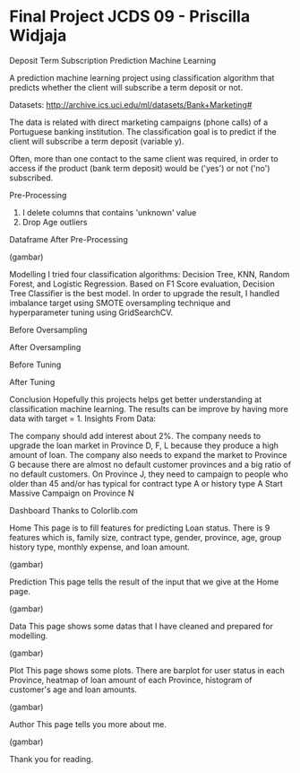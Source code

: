 # Final Project JCDS 09 - Priscilla Widjaja

Deposit Term Subscription Prediction Machine Learning

A prediction machine learning project using classification algorithm that predicts whether the client will subscribe a term deposit or not.

Datasets: http://archive.ics.uci.edu/ml/datasets/Bank+Marketing#

The data is related with direct marketing campaigns (phone calls) of a Portuguese banking institution.
The classification goal is to predict if the client will subscribe a term deposit (variable y).

Often, more than one contact to the same client was required, in order to access if the product (bank term deposit) would be ('yes') or not ('no') subscribed.

Pre-Processing

1. I delete columns that contains 'unknown' value
2. Drop Age outliers

Dataframe After Pre-Processing

(gambar)

Modelling
I tried four classification algorithms: Decision Tree, KNN, Random Forest, and Logistic Regression.
Based on F1 Score evaluation, Decision Tree Classifier is the best model.
In order to upgrade the result, I handled imbalance target using SMOTE oversampling technique and hyperparameter tuning using GridSearchCV.

Before Oversampling

After Oversampling

Before Tuning

After Tuning


Conclusion
Hopefully this projects helps get better understanding at classification machine learning.
The results can be improve by having more data with target = 1. 
Insights From Data:

The company should add interest about 2%.
The company needs to upgrade the loan market in Province D, F, L because they produce a high amount of loan.
The company also needs to expand the market to Province G because there are almost no default customer provinces and a big ratio of no default customers.
On Province J, they need to campaign to people who older than 45 and/or has typical for contract type A or history type A
Start Massive Campaign on Province N

Dashboard
Thanks to Colorlib.com

Home
This page is to fill features for predicting Loan status. There is 9 features which is, family size, contract type, gender, province, age, group history type, monthly expense, and loan amount.

(gambar)

Prediction
This page tells the result of the input that we give at the Home page.

(gambar)

Data
This page shows some datas that I have cleaned and prepared for modelling.

(gambar)

Plot
This page shows some plots. There are barplot for user status in each Province, heatmap of loan amount of each Province, histogram of customer's age and loan amounts.

(gambar)

Author
This page tells you more about me.

(gambar)

Thank you for reading.

